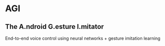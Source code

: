 # AGI

## The A.ndroid G.esture I.mitator

End-to-end voice control using neural networks + gesture imitation learning
